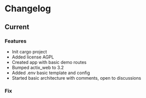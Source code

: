# Changelog
## Current
### Features
- Init cargo project
- Added license AGPL
- Created app with basic demo routes
- Bumped actix_web to 3.2
- Added .env basic template and config
- Started basic architecture with comments, open to discussions
### Fix
